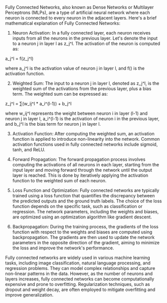 Fully Connected Networks, also known as Dense Networks or Multilayer Perceptrons (MLPs), are a type of artificial neural network where each neuron is connected to every neuron in the adjacent layers. Here's a brief mathematical explanation of Fully Connected Networks:

1. Neuron Activation:
In a fully connected layer, each neuron receives inputs from all the neurons in the previous layer. Let's denote the input to a neuron j in layer l as z_j^l. The activation of the neuron is computed as:

a_j^l = f(z_j^l)

where a_j^l is the activation value of neuron j in layer l, and f() is the activation function.

2. Weighted Sum:
The input to a neuron j in layer l, denoted as z_j^l, is the weighted sum of the activations from the previous layer, plus a bias term. The weighted sum can be expressed as:

z_j^l = ∑(w_ij^l * a_i^(l-1)) + b_j^l

where w_ij^l represents the weight between neuron i in layer (l-1) and neuron j in layer l, a_i^(l-1) is the activation of neuron i in the previous layer, and b_j^l is the bias term for neuron j in layer l.

3. Activation Function:
After computing the weighted sum, an activation function is applied to introduce non-linearity into the network. Common activation functions used in fully connected networks include sigmoid, tanh, and ReLU.

4. Forward Propagation:
The forward propagation process involves computing the activations of all neurons in each layer, starting from the input layer and moving forward through the network until the output layer is reached. This is done by iteratively applying the activation function to the weighted sum of each neuron.

5. Loss Function and Optimization:
Fully connected networks are typically trained using a loss function that quantifies the discrepancy between the predicted outputs and the ground truth labels. The choice of the loss function depends on the specific task, such as classification or regression. The network parameters, including the weights and biases, are optimized using an optimization algorithm like gradient descent.

6. Backpropagation:
During the training process, the gradients of the loss function with respect to the weights and biases are computed using backpropagation. The gradients are then used to update the network parameters in the opposite direction of the gradient, aiming to minimize the loss and improve the network's performance.

Fully connected networks are widely used in various machine learning tasks, including image classification, natural language processing, and regression problems. They can model complex relationships and capture non-linear patterns in the data. However, as the number of neurons and layers increases, fully connected networks can become computationally expensive and prone to overfitting. Regularization techniques, such as dropout and weight decay, are often employed to mitigate overfitting and improve generalization.
